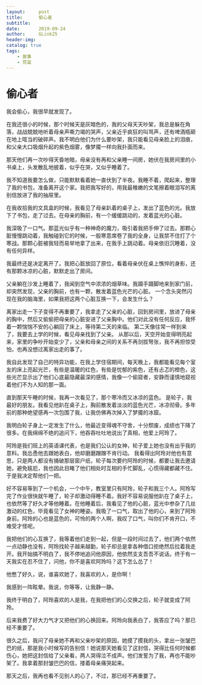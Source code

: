 ```yaml
---
layout:     post
title:      偷心者
subtitle:   
date:       2019-09-24
author:     GLink25
header-img: 
catalog: true
tags:
    - 故事
    - 荒诞
---
```


# 偷心者

我会偷心，我很早就发现了。

在我还很小的时候，那个时候天是灰暗色的，我的父母天天吵架，我总是躲在角落，战战兢兢地听着母亲声嘶力竭的哭声，父亲近乎疯狂的叫骂声，还有啤酒瓶砸在地上哐当的破碎声。我不明白他们为什么要吵架，我只能看见母亲脸上的泪痕，和父亲大口吸烟升起的紫色烟雾，像梦魇一样向我扑面而来。

那天他们再一次吵得天昏地暗，母亲没有再和父亲睡一间房，她伏在我房间里的小书桌上，头发散乱地披着，似乎在哭，又似乎睡着了。

我不知道我要怎么做，只能默默看着她一直伏到了半夜。我睡不着，爬起来，整理了我的书包，准备离开这个家。我把我写好的，用我最稚嫩的文笔擦着眼泪写的离别信放进了我的抽屉里。

在我收拾我的文具盒的时候，我看见了母亲趴着的桌子上，发出了蓝色的光。我放下了书包，走了过去。在母亲的胸前，有一个缓缓跳动的，发着蓝光的心脏。

我深吸了一口气。那蓝光似乎有一种神奇的魔力，吸引着我把手伸了过去。那颗心脏慢慢跳动着，我触碰到它的时候，一股寒意席卷了我的全身，让我禁不住打了个寒战。那颗心脏被我轻而易举地拿了出来，在我手上跳动着。母亲依旧沉睡着，没有任何异样。

我最终还是决定离开了。我把心脏放回了原位，看着母亲伏在桌上憔悴的身影，还有那颗冰凉的心脏，默默走出了房间。

父亲躺在沙发上睡着了，我闻到空气中浓浓的烟草味。我蹑手蹑脚地来到家门前，却突然发现，父亲的胸前，也有一颗，散发着蓝色光芒的心脏。
一个念头突然闪现在我的脑海里，如果我把这两个心脏互换一下，会发生什么？

离家出走一下子变得不再重要了，我拿走了父亲的心脏，回到房间里，放进了母亲的胸中，然后又偷偷把母亲的心脏安进了父亲胸中。他们对此没有任何反应，我怀着一颗惴惴不安的心躺回了床上，等待第二天的来临。
第二天像往常一样到来了，我要去上学的时候，看见母亲找到了父亲。
从那以后，天空开始变得明亮起来，家里的争吵开始变少了，父亲和母亲之间的关系不再剑拔弩张，我不再担惊受怕，也再没想过离家出走的事了。

我自此发现了自己的特异功能，在我上学住宿期间，每天晚上，我都能看见每个室友的床上亮起光芒，有些是温暖的红色，有些是忧郁的紫色，还有忐忑的橙色，这些光芒显示出了他们心底最隐藏最深的感情，我像一个偷窥者，安静而谨慎地窥视着他们不为人知的那一面。

直到那天午睡的时候，我再一次看见了，那个寒冷而又冰凉的蓝色。
是轮子，我最好的朋友。我看见他趴在桌子上，胸前散发着淡淡的蓝色光芒，冰凉彻骨。多年前的那种绝望感再一次包围了我，让我仿佛再次掉入了梦魇的冰窟。

我明白轮子身上一定发生了什么，他最近变得魂不守舍，十分颓废，成绩也下降了很多。在我绵绵不绝的追问下，他吞吞吐吐地说出了真相，他爱上阿玲了。

阿玲是我们班上的英语课代表，也是我们公认的女神，轮子爱上她也没有出乎我的意料。我怂恿他去跟她表白，他却磨磨蹭蹭不肯行动。
我看得出阿玲对他也有意思，只是两人都没有捅破那层窗户纸，轮子每次要约阿玲的时候，都要让我去邀请她，避免尴尬，我也因此目睹了他们相处时互相的手忙脚乱，心慌得藏都藏不住。于是我决定帮他们一把。

好不容易等到了一个机会，一个中午，教室里只有阿玲，轮子和我三个人。阿玲写完了作业很快就午睡了，轮子却激动得睡不着。我好不容易说服他趴在了桌子上，也依然等了好久才等他睡着。在他睡着后，我看见了他的心脏，蓝光中参杂了几丝激动的红色，毕竟看见了女神的睡姿。我吸了一口气，取出了他的心，来到了阿玲身前。阿玲的心也是蓝色的，可怜的两个人啊，我叹了口气，叫你们不肯开口，不难受才怪呢。

我把他们的心互换了，我等着他们走到一起，但是一段时间过去了，他们两个依然一点动静也没有，阿玲找轮子越来越勤，轮子却总是拿各种借口拒绝然后拉着我走开。我开始搞不明白了，我不停地追问他原因，他依然支支吾吾不说话。终于有一天我实在忍不住了，问他，你不是喜欢阿玲吗？这下怎么怂了！

他憋了好久，说，谁喜欢她了，我喜欢的人，是你啊！

我感到一阵眩晕。我说，你等等，让我静一静。

我终于明白了，阿玲喜欢的人是我，在我把他们的心交换之后，轮子就变成了阿玲。

后来我费了好大力气才又把他们的心换回来。阿玲向我表白了，我答应了吗？那已经不重要了。

很久之后，我问了母亲她不再和父亲吵架的原因，她摸了摸我的头，拿出一张皱巴巴的纸，那是我小时候写的告别信！她说那天她看见了这封信，哭得比任何时候都伤心，她把这封信给了父亲看，两人哭得泣不成声。他们发誓为了我，再也不能吵架了。我拿着那封皱巴巴的信，搂着母亲痛哭起来。

那天之后，我再也看不见别人的心了，不过，那已经不再重要了。
 